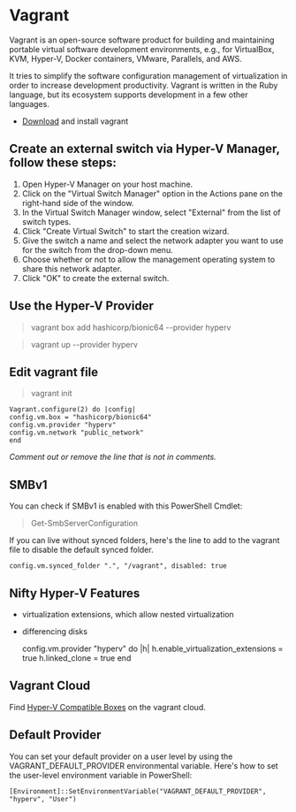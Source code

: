 # Vagrant

Vagrant is an open-source software product for building and maintaining portable virtual software development environments, e.g., for VirtualBox, KVM, Hyper-V, Docker containers, VMware, Parallels, and AWS.

It tries to simplify the software configuration management of virtualization in order to increase development productivity. Vagrant is written in the Ruby language, but its ecosystem supports development in a few other languages.

- [Download](https://developer.hashicorp.com/vagrant/downloads) and install vagrant

## Create an external switch via Hyper-V Manager, follow these steps:

1.  Open Hyper-V Manager on your host machine.
2.  Click on the "Virtual Switch Manager" option in the Actions pane on the right-hand side of the window.
3.  In the Virtual Switch Manager window, select "External" from the list of switch types.
4.  Click "Create Virtual Switch" to start the creation wizard.
5.  Give the switch a name and select the network adapter you want to use for the switch from the drop-down menu.
6.  Choose whether or not to allow the management operating system to share this network adapter.
7.  Click "OK" to create the external switch.

## Use the Hyper-V Provider

> vagrant box add hashicorp/bionic64 --provider hyperv

> vagrant up --provider hyperv

## Edit vagrant file

> vagrant init

	Vagrant.configure(2) do |config|
    config.vm.box = "hashicorp/bionic64"
    config.vm.provider "hyperv"
    config.vm.network "public_network"
    end

_Comment out or remove the line that is not in comments._

## SMBv1

You can check if SMBv1 is enabled with this PowerShell Cmdlet:

> Get-SmbServerConfiguration

If you can live without synced folders, here's the line to add to the vagrant file to disable the default synced folder.

`config.vm.synced_folder ".", "/vagrant", disabled: true`

## Nifty Hyper-V Features

- virtualization extensions, which allow nested virtualization
- differencing disks

	config.vm.provider "hyperv" do |h|
		h.enable_virtualization_extensions = true
		h.linked_clone = true
	end

## Vagrant Cloud

Find [Hyper-V Compatible Boxes](https://app.vagrantup.com/boxes/search?provider=hyperv) on the vagrant cloud.

## Default Provider

You can set your default provider on a user level by using the VAGRANT_DEFAULT_PROVIDER environmental variable. Here's how to set the user-level environment variable in PowerShell:

`[Environment]::SetEnvironmentVariable("VAGRANT_DEFAULT_PROVIDER", "hyperv", "User")`

